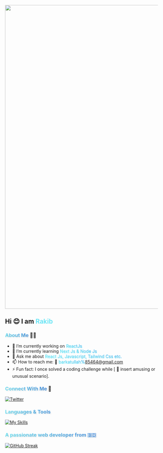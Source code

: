 <img width="1000" height="" src="https://camo.githubusercontent.com/5b1d292467a7b41f288e50d450674ef3cfb99862405c58b6d440957ae3519c22/68747470733a2f2f666972656261736573746f726167652e676f6f676c65617069732e636f6d2f76302f622f666c6578692d636f64696e672e61707073706f742e636f6d2f6f2f64656d706769372d35323066386435662d363364342d343435332d383832322d6462633134396165323766382e6769663f616c743d6d6564696126746f6b656e3d39316330633762322d393363332d343032392d623031312d316138373033633537333064">


## Hi <g-emoji class="g-emoji" alias="blush" fallback-src="https://github.githubassets.com/images/icons/emoji/unicode/1f60a.png">😊</g-emoji> I am <span style="color:#6ee5f5 ">Rakib</span>

### <span style="background: linear-gradient(45deg, #6ee5f5, #4A90E2); -webkit-background-clip: text; color: transparent; text-shadow: 2px 2px 4px rgba(0, 0, 0, 0.1);">About Me </span>👨‍💼
- 🔭 I’m currently working on <span style="background: linear-gradient(45deg, #6ee5f5, #4A90E2); -webkit-background-clip: text; color: transparent; text-shadow: 1px 1px 2px #6ee5f5;">ReactJs</span>
- 🌱 I’m currently learning <span style="background: linear-gradient(45deg, #6ee5f5, #4A90E2); -webkit-background-clip: text; color: transparent; text-shadow: 0.5px 0.5px 1.5px #6ee5f5;">Next Js & Node Js</span>
- 💬 Ask me about <span style="background: linear-gradient(45deg, #6ee5f5, #4A90E2); -webkit-background-clip: text; color: transparent; text-shadow: 0.5px 0.5px 1.5px #6ee5f5;">React Js, Javascript, Tailwind Css etc.</span>
- 📫 How to reach me: 📩 <a href="mailto:barkatullah%85464@gmail.com" style="color: #6ee5f5; text-decoration: none; cursor: pointer; background: linear-gradient(45deg, #6ee5f5, #4A90E2); -webkit-background-clip: text; color: transparent; text-shadow: 0.5px 0.5px 1.5px #6ee5f5;">barkatullah%85464@gmail.com</a>
- ⚡ Fun fact:  I once solved a coding challenge while [ 🥴 insert amusing or unusual scenario].


### <span style="background: linear-gradient(45deg, #6ee5f5, #4A90E2); -webkit-background-clip: text; color: transparent; text-shadow: 2px 2px 4px rgba(0, 0, 0, 0.1);">Connect With Me</span> 📲


[![Twitter](https://skillicons.dev/icons?i=twitter,instagram,github)](https://skillicons.dev)



### <span style="background: linear-gradient(45deg, #6ee5f5, #4A90E2); -webkit-background-clip: text; color: transparent; text-shadow: 2px 2px 4px rgba(0, 0, 0, 0.1);">Languages & Tools <img src="https://media.giphy.com/media/26n7b7PjSOZJwVCmY/giphy.gif" width="15" height="15"></span>

[![My Skills](https://skillicons.dev/icons?i=js,html,css,react,tailwind,express,mongodb,firebase)](https://skillicons.dev)

### <span style="background: linear-gradient(45deg, #6ee5f5, #4A90E2); -webkit-background-clip: text; color: transparent; text-shadow: 2px 2px 4px rgba(0, 0, 0, 0.1);">A passionate web developer from 🇧🇩</span>

[![GitHub Streak](https://github-readme-streak-stats.herokuapp.com?user=Rakib%20Hassan&theme=prussian)](https://git.io/streak-stats)

